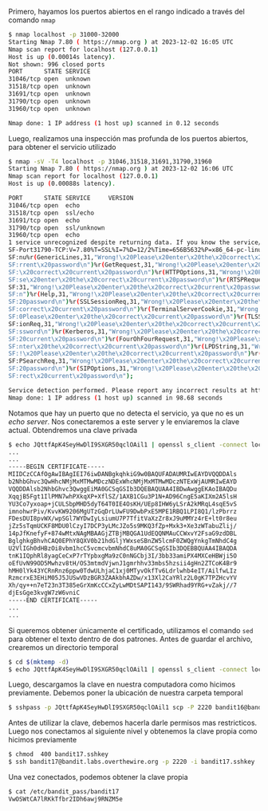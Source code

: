 Primero, hayamos los puertos abiertos en el rango indicado
a través del comando `nmap`

```bash
$ nmap localhost -p 31000-32000
Starting Nmap 7.80 ( https://nmap.org ) at 2023-12-02 16:05 UTC
Nmap scan report for localhost (127.0.0.1)
Host is up (0.00014s latency).
Not shown: 996 closed ports
PORT      STATE SERVICE
31046/tcp open  unknown
31518/tcp open  unknown
31691/tcp open  unknown
31790/tcp open  unknown
31960/tcp open  unknown

Nmap done: 1 IP address (1 host up) scanned in 0.12 seconds
```

Luego, realizamos una inspección mas profunda de los puertos abiertos, para
obtener el servicio utilizado

```bash
$ nmap -sV -T4 localhost -p 31046,31518,31691,31790,31960
Starting Nmap 7.80 ( https://nmap.org ) at 2023-12-02 16:06 UTC
Nmap scan report for localhost (127.0.0.1)
Host is up (0.00088s latency).

PORT      STATE SERVICE     VERSION
31046/tcp open  echo
31518/tcp open  ssl/echo
31691/tcp open  echo
31790/tcp open  ssl/unknown
31960/tcp open  echo
1 service unrecognized despite returning data. If you know the service/version, please submit the following fingerprint at https://nmap.org/cgi-bin/submit.cgi?new-service :
SF-Port31790-TCP:V=7.80%T=SSL%I=7%D=12/2%Time=656B5632%P=x86_64-pc-linux-g
SF:nu%r(GenericLines,31,"Wrong!\x20Please\x20enter\x20the\x20correct\x20cu
SF:rrent\x20password\n")%r(GetRequest,31,"Wrong!\x20Please\x20enter\x20the
SF:\x20correct\x20current\x20password\n")%r(HTTPOptions,31,"Wrong!\x20Plea
SF:se\x20enter\x20the\x20correct\x20current\x20password\n")%r(RTSPRequest,
SF:31,"Wrong!\x20Please\x20enter\x20the\x20correct\x20current\x20password\
SF:n")%r(Help,31,"Wrong!\x20Please\x20enter\x20the\x20correct\x20current\x
SF:20password\n")%r(SSLSessionReq,31,"Wrong!\x20Please\x20enter\x20the\x20
SF:correct\x20current\x20password\n")%r(TerminalServerCookie,31,"Wrong!\x2
SF:0Please\x20enter\x20the\x20correct\x20current\x20password\n")%r(TLSSess
SF:ionReq,31,"Wrong!\x20Please\x20enter\x20the\x20correct\x20current\x20pa
SF:ssword\n")%r(Kerberos,31,"Wrong!\x20Please\x20enter\x20the\x20correct\x
SF:20current\x20password\n")%r(FourOhFourRequest,31,"Wrong!\x20Please\x20e
SF:nter\x20the\x20correct\x20current\x20password\n")%r(LPDString,31,"Wrong
SF:!\x20Please\x20enter\x20the\x20correct\x20current\x20password\n")%r(LDA
SF:PSearchReq,31,"Wrong!\x20Please\x20enter\x20the\x20correct\x20current\x
SF:20password\n")%r(SIPOptions,31,"Wrong!\x20Please\x20enter\x20the\x20cor
SF:rect\x20current\x20password\n");

Service detection performed. Please report any incorrect results at https://nmap.org/submit/ .
Nmap done: 1 IP address (1 host up) scanned in 98.68 seconds
```

Notamos que hay un puerto que no detecta el servicio, ya que no es un *echo
server*. Nos conectaremos a este server y le enviaremos la clave actual.
Obtendremos una clave privada

```bash
$ echo JQttfApK4SeyHwDlI9SXGR50qclOAil1 | openssl s_client -connect localhost:31790
...
...
-----BEGIN CERTIFICATE-----
MIIDCzCCAfOgAwIBAgIEI76iwDANBgkqhkiG9w0BAQUFADAUMRIwEAYDVQQDDAls
b2NhbGhvc3QwHhcNMjMxMTMwMDczNDExWhcNMjMxMTMwMDczNTExWjAUMRIwEAYD
VQQDDAlsb2NhbGhvc3QwggEiMA0GCSqGSIb3DQEBAQUAA4IBDwAwggEKAoIBAQDu
XqqjB5Fgt1IlPMN7whPXkqXP+XflSZ/1AXB1CGu3P1N+AD96CngE5aKIXm2A5lsH
YU3Co7yxoap+jCULSbpMHD5dyT64T0IE4OsKH/UEp8IHW6yLSrA2kMRqL4sqE5vS
imnohwrPiv/KvvKW9206MgUTzGqDrLUwFU9DwbPxE5MPE1RBQ1LPI8Q1/lzPbrrz
FDesDUI8pvWX/wpSGl7WYDwIyLsiumU7P7TfitVaXzZr8xJ9uMMYz4rE+lt0r8eu
jZz5sTqmUCKF8MDU0lCzyI7DCP3yLMcJZo5s9MKQ3fZp+Mxk3+Xe3zWTabuZlij/
14pJfKnefyF+874wMtxNAgMBAAGjZTBjMBQGA1UdEQQNMAuCCWxvY2FsaG9zdDBL
BglghkgBhvhCAQ0EPhY8QXV0b21hdGljYWxseSBnZW5lcmF0ZWQgYnkgTmNhdC4g
U2VlIGh0dHBzOi8vbm1hcC5vcmcvbmNhdC8uMA0GCSqGSIb3DQEBBQUAA4IBAQDA
tnK1IQphRl8yagCeCxP7rTYpbxgMa9zC0nNGCbj3I/3bb33amiPX4MXCeHBWji5O
oEfUvN99OD5Mwhzv8tH/OS3mtmdVjwnJ1gmrhhv33mbs5hzsii4gHn2ZTCoK4Br9
hMH0lYk43YCRnRnz6ppw0TdwULhjaC1xj0MTyvOkfTv6Ldrlwhb4eIT/AilfwLIz
RzmcrxE3EHiM05J5JUSwVDzBGR3ZAAkbhAZDw/x13Xl2CaYRlz2L0gK7TPZHcvYV
Xh/qy++n7eT23n3T385eGrXmKcCCxZyLwMDtSAPI143/9SWRhad9YRG+vZakj//7
djEsGge3kvgW7zW6vniC
-----END CERTIFICATE-----
...
...
```

Si queremos obtener únicamente el certificado, utilizamos el comando `sed` para
obtener el texto dentro de dos patrones. Antes de guardar el archivo, crearemos
un directorio temporal

```bash
$ cd $(mktemp -d)
$ echo JQttfApK4SeyHwDlI9SXGR50qclOAil1 | openssl s_client -connect localhost:31790 -ign_eof | sed -n '/-----BEGIN RSA PRIVATE KEY-----/, /-----END RSA PRIVATE KEY-----/p' > bandit17.sshkey
```

Luego, descargamos la clave en nuestra computadora como hicimos previamente.
Debemos poner la ubicación de nuestra carpeta temporal

```bash
$ sshpass -p JQttfApK4SeyHwDlI9SXGR50qclOAil1 scp -P 2220 bandit16@bandit.labs.overthewire.org:/tmp/tmp.wBpOUSSszE/bandit17.sshkey bandit17.sshkey
```

Antes de utilizar la clave, debemos hacerla darle permisos mas restricticos.
Luego nos conectamos al siguiente nivel y obtenemos la clave propia como hicimos
previamente

```bash
$ chmod  400 bandit17.sshkey
$ ssh bandit17@bandit.labs.overthewire.org -p 2220 -i bandit17.sshkey
```

Una vez conectados, podemos obtener la clave propia

```bash
$ cat /etc/bandit_pass/bandit17
VwOSWtCA7lRKkTfbr2IDh6awj9RNZM5e
```

